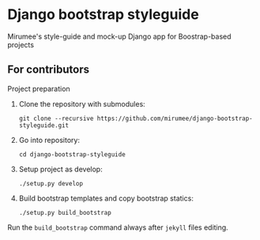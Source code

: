 Django bootstrap styleguide
===========================

Mirumee's style-guide and mock-up Django app for Boostrap-based projects


For contributors
----------------


Project preparation

1. Clone the repository with submodules:

    ```git clone --recursive https://github.com/mirumee/django-bootstrap-styleguide.git```

2. Go into repository:

    ```cd django-bootstrap-styleguide```

3. Setup project as develop:

    ```./setup.py develop```

4. Build bootstrap templates and copy bootstrap statics:

    ```./setup.py build_bootstrap```


Run the `build_bootstrap` command always after `jekyll` files editing.
